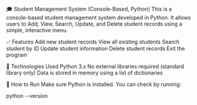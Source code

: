🎓 Student Management System (Console-Based, Python)
This is a console-based student management system developed in Python. It allows users to Add, View, Search, Update, and Delete student records using a simple, interactive menu.

✅ Features
Add new student records
View all existing students
Search student by ID
Update student information
Delete student records
Exit the program

🧰 Technologies Used
Python 3.x
No external libraries required (standard library only)
Data is stored in memory using a list of dictionaries

🚀 How to Run
Make sure Python is installed.
You can check by running:

python --version
